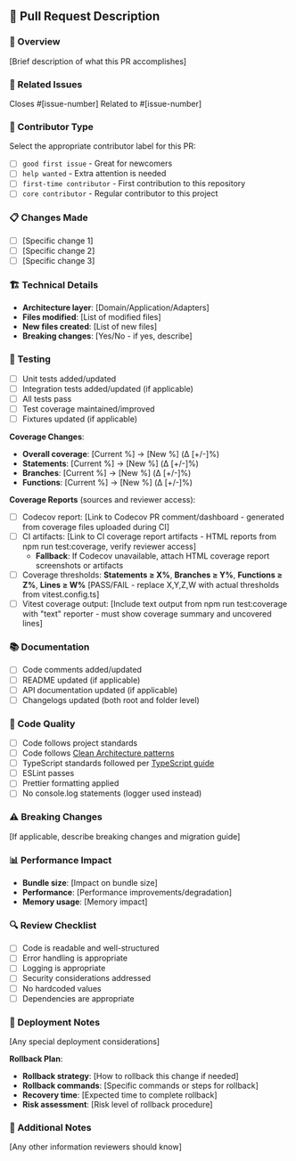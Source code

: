 ## 📝 Pull Request Description

### 🎯 Overview

[Brief description of what this PR accomplishes]

### 🔗 Related Issues

Closes #[issue-number]
Related to #[issue-number]

### 👥 Contributor Type

Select the appropriate contributor label for this PR:

- [ ] `good first issue` - Great for newcomers
- [ ] `help wanted` - Extra attention is needed  
- [ ] `first-time contributor` - First contribution to this repository
- [ ] `core contributor` - Regular contributor to this project

### 📋 Changes Made

- [ ] [Specific change 1]
- [ ] [Specific change 2]
- [ ] [Specific change 3]

### 🏗️ Technical Details

- **Architecture layer**: [Domain/Application/Adapters]
- **Files modified**: [List of modified files]
- **New files created**: [List of new files]
- **Breaking changes**: [Yes/No - if yes, describe]

### 🧪 Testing

- [ ] Unit tests added/updated
- [ ] Integration tests added/updated (if applicable)
- [ ] All tests pass
- [ ] Test coverage maintained/improved
- [ ] Fixtures updated (if applicable)

**Coverage Changes**:
- **Overall coverage**: [Current %] → [New %] (Δ [+/-]%)
- **Statements**: [Current %] → [New %] (Δ [+/-]%)
- **Branches**: [Current %] → [New %] (Δ [+/-]%)
- **Functions**: [Current %] → [New %] (Δ [+/-]%)

**Coverage Reports** (sources and reviewer access):
- [ ] Codecov report: [Link to Codecov PR comment/dashboard - generated from coverage files uploaded during CI]
- [ ] CI artifacts: [Link to CI coverage report artifacts - HTML reports from npm run test:coverage, verify reviewer access]
  - **Fallback**: If Codecov unavailable, attach HTML coverage report screenshots or artifacts
- [ ] Coverage thresholds: **Statements ≥ X%**, **Branches ≥ Y%**, **Functions ≥ Z%**, **Lines ≥ W%** [PASS/FAIL - replace X,Y,Z,W with actual thresholds from vitest.config.ts]
- [ ] Vitest coverage output: [Include text output from npm run test:coverage with "text" reporter - must show coverage summary and uncovered lines]

### 📚 Documentation

- [ ] Code comments added/updated
- [ ] README updated (if applicable)
- [ ] API documentation updated (if applicable)
- [ ] Changelogs updated (both root and folder level)

### 🔧 Code Quality

- [ ] Code follows project standards
- [ ] Code follows [Clean Architecture patterns](.cursor/rules/clean-architecture.mdc)
- [ ] TypeScript standards followed per [TypeScript guide](.cursor/rules/typescript.mdc)
- [ ] ESLint passes
- [ ] Prettier formatting applied
- [ ] No console.log statements (logger used instead)

### ⚠️ Breaking Changes

[If applicable, describe breaking changes and migration guide]

### 📊 Performance Impact

- **Bundle size**: [Impact on bundle size]
- **Performance**: [Performance improvements/degradation]
- **Memory usage**: [Memory impact]

### 🔍 Review Checklist

- [ ] Code is readable and well-structured
- [ ] Error handling is appropriate
- [ ] Logging is appropriate
- [ ] Security considerations addressed
- [ ] No hardcoded values
- [ ] Dependencies are appropriate

### 🚀 Deployment Notes

[Any special deployment considerations]

**Rollback Plan**:
- **Rollback strategy**: [How to rollback this change if needed]
- **Rollback commands**: [Specific commands or steps for rollback]
- **Recovery time**: [Expected time to complete rollback]
- **Risk assessment**: [Risk level of rollback procedure]

### 📝 Additional Notes

[Any other information reviewers should know]
